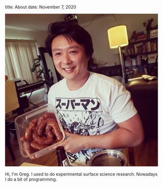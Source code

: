 title: About
date: November 7, 2020

![Me](/images/5E2B0435-D1B7-4437-B2DD-728E446B9BD6.jpg)

Hi, I'm Greg. I used to do experimental surface science research. Nowadays I do a bit of programming. 
